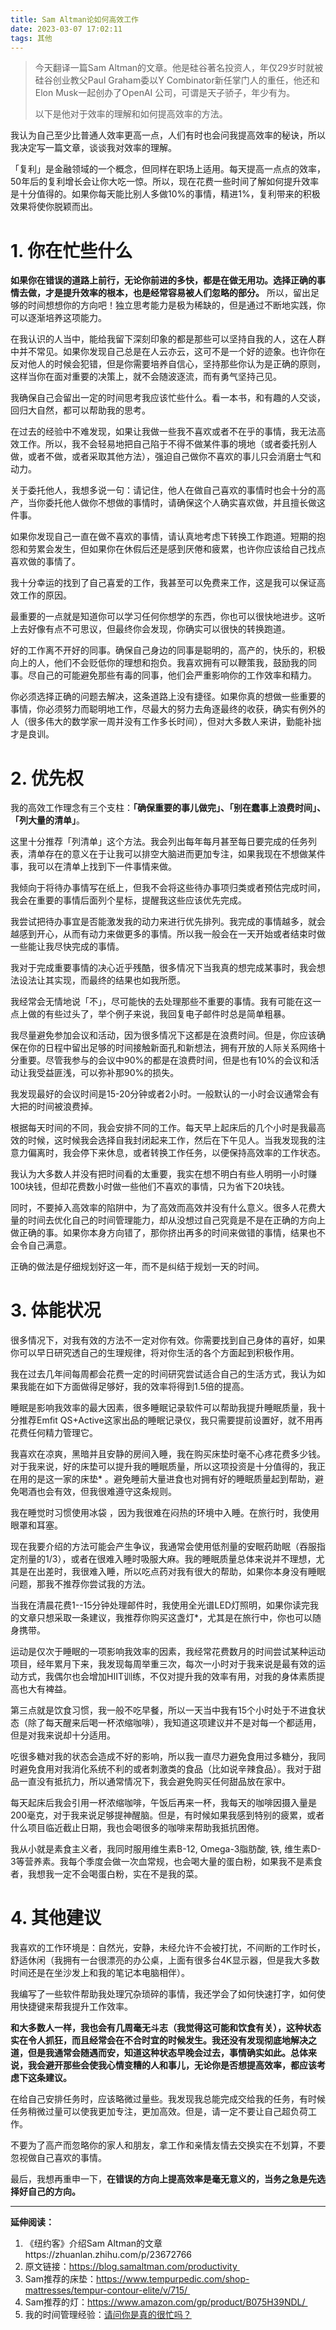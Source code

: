 ```yaml
---
title: Sam Altman论如何高效工作
date: 2023-03-07 17:02:11
tags: 其他
---
```


> 今天翻译一篇Sam Altman的文章。他是硅谷著名投资人，年仅29岁时就被硅谷创业教父Paul Graham委以Y Combinator新任掌门人的重任，他还和Elon Musk一起创办了OpenAI 公司，可谓是天子骄子，年少有为。
> 
> 以下是他对于效率的理解和如何提高效率的方法。


我认为自己至少比普通人效率更高一点，人们有时也会问我提高效率的秘诀，所以我决定写一篇文章，谈谈我对效率的理解。

「复利」是金融领域的一个概念，但同样在职场上适用。每天提高一点点的效率，50年后的复利增长会让你大吃一惊。所以，现在花费一些时间了解如何提升效率是十分值得的。如果你每天能比别人多做10%的事情，精进1%，复利带来的积极效果将使你脱颖而出。

# 1. 你在忙些什么




**如果你在错误的道路上前行，无论你前进的多快，都是在做无用功。选择正确的事情去做，才是提升效率的根本，也是经常容易被人们忽略的部分。** 所以，留出足够的时间想想你的方向吧！独立思考能力是极为稀缺的，但是通过不断地实践，你可以逐渐培养这项能力。

  

在我认识的人当中，能给我留下深刻印象的都是那些可以坚持自我的人，这在人群中并不常见。如果你发现自己总是在人云亦云，这可不是一个好的迹象。也许你在反对他人的时候会犯错，但是你需要培养自信心，坚持那些你认为是正确的原则，这样当你在面对重要的决策上，就不会随波逐流，而有勇气坚持己见。

  

我确保自己会留出一定的时间思考我应该忙些什么。看一本书，和有趣的人交谈，回归大自然，都可以帮助我的思考。

  

在过去的经验中不难发现，如果让我做一些我不喜欢或者不在乎的事情，我无法高效工作。所以，我不会轻易地把自己陷于不得不做某件事的境地（或者委托别人做，或者不做，或者采取其他方法），强迫自己做你不喜欢的事儿只会消磨士气和动力。

  

关于委托他人，我想多说一句：请记住，他人在做自己喜欢的事情时也会十分的高产，当你委托他人做你不想做的事情时，请确保这个人确实喜欢做，并且擅长做这件事。

  

如果你发现自己一直在做不喜欢的事情，请认真地考虑下转换工作跑道。短期的抱怨和劳累会发生，但如果你在休假后还是感到厌倦和疲累，也许你应该给自己找点喜欢做的事情了。

  

我十分幸运的找到了自己喜爱的工作，我甚至可以免费来工作，这是我可以保证高效工作的原因。

  

最重要的一点就是知道你可以学习任何你想学的东西，你也可以很快地进步。这听上去好像有点不可思议，但最终你会发现，你确实可以很快的转换跑道。

  

好的工作离不开好的同事。确保自己身边的同事是聪明的，高产的，快乐的，积极向上的人，他们不会贬低你的理想和抱负。我喜欢拥有可以鞭策我，鼓励我的同事。尽自己的可能避免那些有毒的同事，他们会严重影响你的工作效率和精力。



你必须选择正确的问题去解决，这条道路上没有捷径。如果你真的想做一些重要的事情，你必须努力而聪明地工作，尽最大的努力去角逐最终的收获，确实有例外的人（很多伟大的数学家一周并没有工作多长时间），但对大多数人来讲，勤能补拙才是良训。


# 2. 优先权

我的高效工作理念有三个支柱：**「确保重要的事儿做完」、「别在蠢事上浪费时间」、「列大量的清单」**。

  

这里十分推荐「列清单」这个方法。我会列出每年每月甚至每日要完成的任务列表，清单存在的意义在于让我可以排空大脑进而更加专注，如果我现在不想做某件事，我可以在清单上找到下一件事情来做。

  

我倾向于将待办事情写在纸上，但我不会将这些待办事项归类或者预估完成时间，我会在重要的事情后面列个星标，提醒我这些应该优先完成。

  

我尝试把待办事宜是否能激发我的动力来进行优先排列。我完成的事情越多，就会越感到开心，从而有动力来做更多的事情。所以我一般会在一天开始或者结束时做一些能让我尽快完成的事情。

  

我对于完成重要事情的决心近乎残酷，很多情况下当我真的想完成某事时，我会想法设法让其实现，而最终的结果也如我所愿。

  

我经常会无情地说「不」，尽可能快的去处理那些不重要的事情。我有可能在这一点上做的有些过头了，举个例子来说，我回复电子邮件时总是简单粗暴。

  

我尽量避免参加会议和活动，因为很多情况下这都是在浪费时间。但是，你应该确保在你的日程中留出足够的时间接触新面孔和新想法，拥有开放的人际关系网络十分重要。尽管我参与的会议中90%的都是在浪费时间，但是也有10%的会议和活动让我受益匪浅，可以弥补那90%的损失。

我发现最好的会议时间是15-20分钟或者2小时。一般默认的一小时会议通常会有大把的时间被浪费掉。

  

根据每天时间的不同，我会安排不同的工作。每天早上起床后的几个小时是我最高效的时候，这时候我会选择自我封闭起来工作，然后在下午见人。当我发现我的注意力偏离时，我会停下来休息，或者转换工作任务，以便保持高效率的工作状态。

  

我认为大多数人并没有把时间看的太重要，我实在想不明白有些人明明一小时赚100块钱，但却花费数小时做一些他们不喜欢的事情，只为省下20块钱。

  

同时，不要掉入高效率的陷阱中，为了高效而高效并没有什么意义。很多人花费大量的时间去优化自己的时间管理能力，却从没想过自己究竟是不是在正确的方向上做正确的事。如果你本身方向错了，那你挤出再多的时间来做错的事情，结果也不会令自己满意。

  

正确的做法是仔细规划好这一年，而不是纠结于规划一天的时间。



# 3. 体能状况

很多情况下，对我有效的方法不一定对你有效。你需要找到自己身体的喜好，如果你可以早日研究透自己的生理规律，将对你生活的各个方面起到积极作用。

  

我在过去几年间每周都会花费一定的时间研究尝试适合自己的生活方式，我认为如果我能在如下方面做得足够好，我的效率将得到1.5倍的提高。

  

睡眠是影响我效率的最大因素，很多睡眠记录软件可以帮助我提升睡眠质量，我十分推荐Emfit QS+Active这家出品的睡眠记录仪，我只需要提前设置好，就不用再花费任何精力管理它。

  

我喜欢在凉爽，黑暗并且安静的房间入睡，我在购买床垫时毫不心疼花费多少钱。对于我来说，好的床垫可以提升我的睡眠质量，所以这项投资是十分值得的，我正在用的是这一家的床垫* 。避免睡前大量进食也对拥有好的睡眠质量起到帮助，避免喝酒也会有效，但我很难遵守这条规则。

  

我在睡觉时习惯使用冰袋 ，因为我很难在闷热的环境中入睡。在旅行时，我使用眼罩和耳塞。

  

现在我要介绍的方法可能会产生争议，我通常会使用低剂量的安眠药助眠（吞服指定剂量的1/3），或者在很难入睡时吸服大麻。我的睡眠质量总体来说并不理想，尤其是在出差时，我很难入睡，所以吃点药对我有很大的帮助，如果你本身没有睡眠问题，那我不推荐你尝试我的方法。

  

当我在清晨花费1--15分钟处理邮件时，我使用全光谱LED灯照明，如果你读完我的文章只想采取一条建议，我推荐你购买这盏灯*，尤其是在旅行中，你也可以随身携带。

  

运动是仅次于睡眠的一项影响我效率的因素，我经常花费数月的时间尝试某种运动项目，经年累月下来，我发现每周举重三次，每次一小时对于我来说是最有效的运动方式，我偶尔也会增加HIIT训练，不仅对提升我的效率有用，对我的身体素质提高也大有裨益。

  

第三点就是饮食习惯，我一般不吃早餐，所以一天当中我有15个小时处于不进食状态（除了每天醒来后喝一杯浓缩咖啡），我知道这项建议并不是对每一个都适用，但是对我来说却十分适用。

  

吃很多糖对我的状态会造成不好的影响，所以我一直尽力避免食用过多糖分，我同时避免食用对我消化系统不利的或者刺激类的食品（比如说辛辣食品）。我对于甜品一直没有抵抗力，所以通常情况下，我会避免购买任何甜品放在家中。

  

每天起床后我会引用一杯浓缩咖啡，午饭后再来一杯，我每天的咖啡因摄入量是200毫克，对于我来说足够提神醒脑。但是，有时候如果我感到特别的疲累，或者什么项目临近截止日期，我也会喝很多的咖啡来帮助我抵抗困倦。

  

我从小就是素食主义者，我同时服用维生素B-12, Omega-3脂肪酸, 铁, 维生素D-3等营养素。我每个季度会做一次血常规，也会喝大量的蛋白粉，如果我不是素食者，我想我一定不会喝蛋白粉，实在不是我的菜。


# 4. 其他建议

我喜欢的工作环境是：自然光，安静，未经允许不会被打扰，不间断的工作时长，舒适休闲（我拥有一台很漂亮的办公桌，上面有很多台4K显示器，但是我大多数时间还是在坐沙发上和我的笔记本电脑相伴）。

  

我编写了一些软件帮助我处理冗杂琐碎的事情，我还学会了如何快速打字，如何使用快捷键来帮我提升工作效率。

  

**和大多数人一样，我也会有几周毫无斗志（我觉得这可能和饮食有关），这种状态实在令人抓狂，而且经常会在不合时宜的时候发生。我还没有发现彻底地解决之道，但是我通常会随遇而安，知道这种状态早晚会过去，事情确实如此。总体来说，我会避开那些会使我心情变糟的人和事儿，无论你是否想提高效率，都应该考虑下这条建议。**

  

在给自己安排任务时，应该略微过量些。我发现我总能完成交给我的任务，有时候任务稍微过量可以使我更加专注，更加高效。但是，请一定不要让自己超负荷工作。

  

不要为了高产而忽略你的家人和朋友，拿工作和亲情友情去交换实在不划算，不要忽视做自己喜欢的事情。

  

最后，我想再重申一下，**在错误的方向上提高效率是毫无意义的，当务之急是先选择好自己的方向。**

----

**延伸阅读：**

1. 《纽约客》介绍Sam Altman的文章https://zhuanlan.zhihu.com/p/23672766
2. 原文链接：https://blog.samaltman.com/productivity 
3. Sam推荐的床垫：https://www.tempurpedic.com/shop-mattresses/tempur-contour-elite/v/715/ 
4. Sam推荐的灯：https://www.amazon.com/gp/product/B075H39NDL/ 
5. 我的时间管理经验：[请问你是真的很忙吗？](http://mp.weixin.qq.com/s?__biz=MzAwODgwMjU2Ng==&mid=2651981957&idx=1&sn=f4d130ffd264836fe79af2ef459091a3)